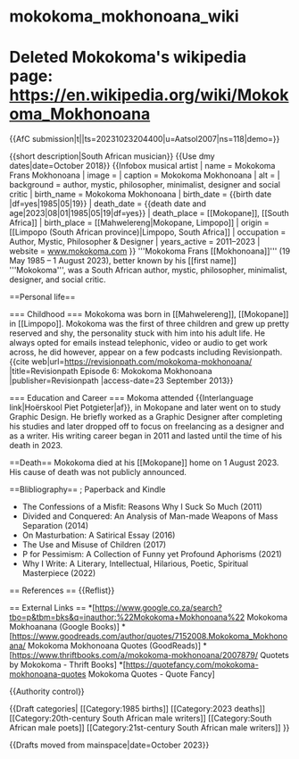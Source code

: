# mokokoma_mokhonoana_wiki
Deleted Mokokoma's wikipedia page: https://en.wikipedia.org/wiki/Mokokoma_Mokhonoana
===
{{AfC submission|t||ts=20231023204400|u=Aatsol2007|ns=118|demo=}}

<!-- Note: The following pages were redirects to [[Mokokoma_Mokhonoana]] before draftification:
*[[Draft:Mokokoma Mokhonoana]]
-->
{{short description|South African musician}}
{{Use dmy dates|date=October 2018}}
{{Infobox musical artist
| name             = Mokokoma Frans Mokhonoana
| image            =
| caption          = Mokokoma Mokhonoana
| alt              = 
| background       = author, mystic, philosopher, minimalist, designer and social critic 
| birth_name       = Mokokoma Mokhonoana
| birth_date       = {{birth date |df=yes|1985|05|19}}
| death_date       = {{death date and age|2023|08|01|1985|05|19|df=yes}}
| death_place      = [[Mokopane]], [[South Africa]]
| birth_place      = [[Mahwelereng|Mokopane, Limpopo]]
| origin           = [[Limpopo (South African province)|Limpopo, South Africa]]
| occupation       = Author, Mystic, Philosopher & Designer 
| years_active     = 2011–2023
| website          = www.mokokoma.com
}}
'''Mokokoma Frans [[Mokhonoana]]''' (19 May 1985 – 1 August 2023), better known by his [[first name]] '''Mokokoma''', was a South African author, mystic, philosopher, minimalist, designer, and social critic. 

==Personal life==

=== Childhood ===
Mokokoma was born in [[Mahwelereng]], [[Mokopane]] in [[Limpopo]]. Mokokoma was the first of three children and grew up pretty reserved and shy, the personality stuck with him into his adult life. He always opted for emails instead telephonic, video or audio to get work across, he did however, appear on a few podcasts including Revisionpath.<ref>{{cite web|url=https://revisionpath.com/mokokoma-mokhonoana/ |title=Revisionpath Episode 6: Mokokoma Mokhonoana |publisher=Revisionpath |access-date=23 September 2013}}</ref>

=== Education and Career ===
Mokoma attended {{Interlanguage link|Hoërskool Piet Potgieter|af}}, in Mokopane and later went on to study Graphic Design. He briefly worked as a Graphic Designer after completing his studies and later dropped off to focus on freelancing as a designer and as a writer. His writing career began in 2011 and lasted until the time of his death in 2023.
 
==Death==
Mokokoma died at his [[Mokopane]] home on 1 August 2023. His cause of death was not publicly announced.

==Blibliography==
; Paperback and Kindle
* The Confessions of a Misfit: Reasons Why I Suck So Much (2011)
* Divided and Conquered: An Analysis of Man-made Weapons of Mass Separation (2014)
* On Masturbation: A Satirical Essay (2016)
* The Use and Misuse of Children (2017)
* P for Pessimism: A Collection of Funny yet Profound Aphorisms (2021)
* Why I Write: A Literary, Intellectual, Hilarious, Poetic, Spiritual Masterpiece (2022)

== References ==
{{Reflist}}

== External Links ==
*[https://www.google.co.za/search?tbo=p&tbm=bks&q=inauthor:%22Mokokoma+Mokhonoana%22 Mokokoma Mokhoanana (Google Books)]
*[https://www.goodreads.com/author/quotes/7152008.Mokokoma_Mokhonoana/ Mokokoma Mokhonoana Quotes (GoodReads)]
*[https://www.thriftbooks.com/a/mokokoma-mokhonoana/2007879/ Quotets by Mokokoma - Thrift Books]
*[https://quotefancy.com/mokokoma-mokhonoana-quotes Mokokoma Quotes - Quote Fancy]

{{Authority control}}

{{Draft categories|
[[Category:1985 births]]
[[Category:2023 deaths]]
[[Category:20th-century South African male writers]]
[[Category:South African male poets]]
[[Category:21st-century South African male writers]]
}}

{{Drafts moved from mainspace|date=October 2023}}

